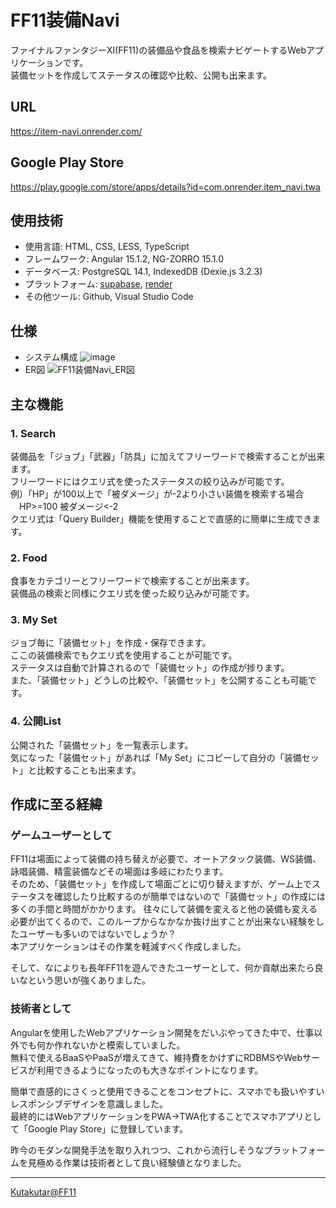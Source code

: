 # FF11装備Navi
ファイナルファンタジーXI(FF11)の装備品や食品を検索ナビゲートするWebアプリケーションです。  
装備セットを作成してステータスの確認や比較、公開も出来ます。  

## URL
https://item-navi.onrender.com/

## Google Play Store
https://play.google.com/store/apps/details?id=com.onrender.item_navi.twa

## 使用技術
- 使用言語: HTML, CSS, LESS, TypeScript
- フレームワーク: Angular 15.1.2, NG-ZORRO 15.1.0
- データベース: PostgreSQL 14.1, IndexedDB (Dexie.js 3.2.3)
- プラットフォーム: [supabase](https://supabase.com/), [render](https://render.com/)
- その他ツール: Github, Visual Studio Code

## 仕様
- システム構成
![image](https://github.com/kutarkutakuta/ffxi-item-navi/assets/122729867/a2e98908-1056-4b8a-a018-a4ded0481a17)
- ER図
![FF11装備Navi_ER図](https://github.com/kutarkutakuta/ffxi-item-navi/assets/122729867/6d11c99d-c98f-455a-923b-04e771c4a7fc)

## 主な機能
### 1. Search
装備品を「ジョブ」「武器」「防具」に加えてフリーワードで検索することが出来ます。  
フリーワードにはクエリ式を使ったステータスの絞り込みが可能です。  
例）「HP」が100以上で「被ダメージ」が-2より小さい装備を検索する場合  
　HP>=100 被ダメージ<-2  
クエリ式は「Query Builder」機能を使用することで直感的に簡単に生成できます。  

### 2. Food
食事をカテゴリーとフリーワードで検索することが出来ます。  
装備品の検索と同様にクエリ式を使った絞り込みが可能です。  

### 3. My Set
ジョブ毎に「装備セット」を作成・保存できます。  
ここの装備検索でもクエリ式を使用することが可能です。  
ステータスは自動で計算されるので「装備セット」の作成が捗ります。  
また、「装備セット」どうしの比較や、「装備セット」を公開することも可能です。  

### 4. 公開List
公開された「装備セット」を一覧表示します。  
気になった「装備セット」があれば「My Set」にコピーして自分の「装備セット」と比較することも出来ます。  

## 作成に至る経緯
### ゲームユーザーとして
FF11は場面によって装備の持ち替えが必要で、オートアタック装備、WS装備、詠唱装備、精霊装備などその場面は多岐にわたります。  
そのため、「装備セット」を作成して場面ごとに切り替えますが、ゲーム上でステータスを確認したり比較するのが簡単ではないので「装備セット」の作成には多くの手間と時間がかかります。
往々にして装備を変えると他の装備も変える必要が出てくるので、このループからなかなか抜け出すことが出来ない経験をしたユーザーも多いのではないでしょうか？  
本アプリケーションはその作業を軽減すべく作成しました。    

そして、なによりも長年FF11を遊んできたユーザーとして、何か貢献出来たら良いなという思いが強くありました。

### 技術者として
Angularを使用したWebアプリケーション開発をだいぶやってきた中で、仕事以外でも何か作れないかと模索していました。  
無料で使えるBaaSやPaaSが増えてきて、維持費をかけずにRDBMSやWebサービスが利用できるようになったのも大きなポイントになります。  

簡単で直感的にさくっと使用できることをコンセプトに、スマホでも扱いやすいレスポンシブデザインを意識しました。  
最終的にはWebアプリケーションをPWA→TWA化することでスマホアプリとして「Google Play Store」に登録しています。

昨今のモダンな開発手法を取り入れつつ、これから流行しそうなプラットフォームを見極める作業は技術者として良い経験値となりました。

---
[Kutakutar@FF11](https://twitter.com/kutakutar_ff11)
